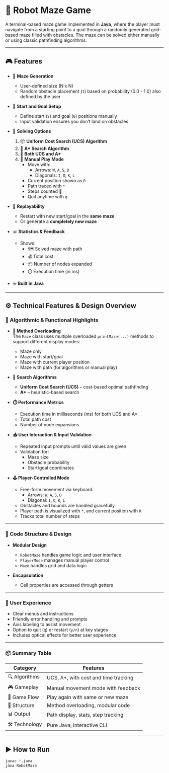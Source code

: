 # 🤖 Robot Maze Game

A terminal-based maze game implemented in **Java**, where the player must navigate from a starting point to a goal through a randomly generated grid-based maze filled with obstacles. The maze can be solved either manually or using classic pathfinding algorithms.

---

## 🎮 Features

- 🧱 **Maze Generation**  
  - User-defined size (N x N)  
  - Random obstacle placement (`1`) based on probability (0.0 - 1.0) also defined by the user

- 🚦 **Start and Goal Setup**  
  - Define start (`S`) and goal (`G`) positions manually  
  - Input validation ensures you don’t land on obstacles

- 🧭 **Solving Options**
  1. 📦 **Uniform Cost Search (UCS) Algorithm**
  2. 🧠 **A\* Search Algorithm**
  3. 🔁 **Both UCS and A\***
  4. 👤 **Manual Play Mode**
     - Move with:
       - Arrows: `W`, `A`, `S`, `D`
       - Diagonals: `I`, `O`, `K`, `L`
     - Current position shown as `R`
     - Path traced with `*`
     - Steps counted 🧮
     - Quit anytime with `q`

- 🔁 **Replayability**  
  - Restart with new start/goal in the **same maze**  
  - Or generate a **completely new maze**

- 📊 **Statistics & Feedback**
  - Shows:
    - 🗺️ Solved maze with path
    - 💰 Total cost
    - 📦 Number of nodes expanded
    - ⏱️ Execution time (in ms)

- ☕ **Built in Java**

---

## ⚙️ Technical Features & Design Overview

### 🧠 Algorithmic & Functional Highlights

- **🔄 Method Overloading**  
  The `Maze` class uses multiple overloaded `printMaze(...)` methods to support different display modes:
  - Maze only  
  - Maze with start/goal  
  - Maze with current player position  
  - Maze with path (for algorithms or manual play)

- **🎯 Search Algorithms**  
  - **Uniform Cost Search (UCS)** – cost-based optimal pathfinding  
  - **A\*** – heuristic-based search 

- **⏱️ Performance Metrics**  
  - Execution time in milliseconds (ms) for both UCS and A*  
  - Total path cost  
  - Number of node expansions

- **📥 User Interaction & Input Validation**  
  - Repeated input prompts until valid values are given  
  - Validation for:
    - Maze size  
    - Obstacle probability  
    - Start/goal coordinates  

- **🕹️ Player-Controlled Mode**  
  - Free-form movement via keyboard:
    - Arrows: `W`, `A`, `S`, `D`  
    - Diagonal: `I`, `O`, `K`, `L`  
  - Obstacles and bounds are handled gracefully  
  - Player path is visualized with `*`, and current position with `R`  
  - Tracks total number of steps

---

### 🧩 Code Structure & Design

- **Modular Design**  
  - `RobotMaze` handles game logic and user interface  
  - `PlayerMode` manages manual player control  
  - `Maze` handles grid and data logic

- **Encapsulation**  
  - Cell properties are accessed through getters

---

### 💬 User Experience

- Clear menus and instructions  
- Friendly error handling and prompts  
- Axis labeling to assist movement  
- Option to quit (`q`) or restart (`y/n`) at key stages
- Includes optical effects for better user experience

---

### 📦 Summary Table

| Category           | Features |
|--------------------|----------|
| 🔍 Algorithms       | UCS, A\*, with cost and time tracking |
| 🎮 Gameplay         | Manual movement mode with feedback |
| 🔁 Game Flow        | Play again with same or new maze |
| 🧱 Structure        | Method overloading, modular code |
| 📊 Output           | Path display, stats, step tracking |
| 🛠️ Technology       | Pure Java, interactive CLI |

---

## ▶️ How to Run

```bash
javac *.java
java RobotMaze
